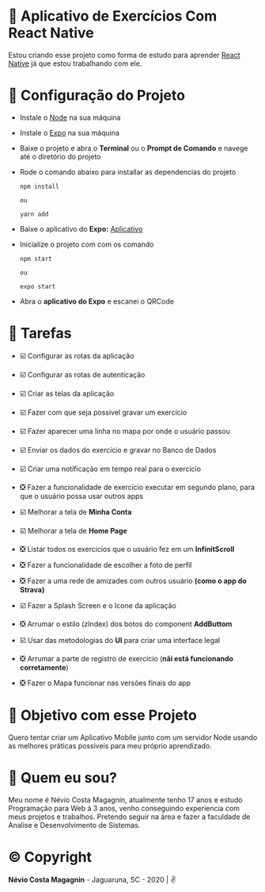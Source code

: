 # :running: Aplicativo de Exercícios Com React Native

Estou criando esse projeto como forma de estudo para aprender [React Native](https://reactnative.dev/docs/getting-started) já que estou trabalhando com ele.

# :wrench: Configuração do Projeto

* Instale o [Node](https://nodejs.org/en/) na sua máquina

* Instale o [Expo](https://docs.expo.io/) na sua máquina

* Baixe o projeto e abra o **Terminal** ou o **Prompt de Comando** e navege até o diretório do projeto

* Rode o comando abaixo para installar as dependencias do projeto
	```
	npm install
	
	ou

	yarn add
	```

* Baixe o aplicativo do **Expo:** [Aplicativo](https://play.google.com/store/apps/details?id=host.exp.exponent)

* Inicialize o projeto com com os comando
	```
	npm start

	ou

	expo start
	```

* Abra o **aplicativo do Expo** e escanei o QRCode

# :pencil: Tarefas

* :ballot_box_with_check: Configurar as rotas da aplicação

* :ballot_box_with_check: Configurar as rotas de autenticação

* :ballot_box_with_check: Criar as telas da aplicação

* :ballot_box_with_check: Fazer com que seja possivel gravar um exercício

* :ballot_box_with_check: Fazer aparecer uma linha no mapa por onde o usuário passou

* :ballot_box_with_check: Enviar os dados do exercício e gravar no Banco de Dados

* :ballot_box_with_check: Criar uma notificação em tempo real para o exercício

* :negative_squared_cross_mark: Fazer a funcionalidade de exercício executar em segundo plano, para que o usuário possa usar outros apps

* :ballot_box_with_check: Melhorar a tela de **Minha Conta**

* :ballot_box_with_check: Melhorar a tela de **Home Page**

* :negative_squared_cross_mark: Listar todos os exercícios que o usuário fez em um **InfinitScroll**

* :negative_squared_cross_mark: Fazer a funcionalidade de escolher a foto de perfil

* :negative_squared_cross_mark: Fazer a uma rede de amizades com outros usuário **(como o app do Strava)**

* :ballot_box_with_check: Fazer a Splash Screen e o Icone da aplicação

* :negative_squared_cross_mark: Arrumar o estilo (zIndex) dos botos do component **AddButtom**

* :ballot_box_with_check: Usar das metodologias do **UI** para criar uma interface legal

* :negative_squared_cross_mark: Arrumar a parte de registro de exercício (**nãi está funcionando corretamente**)

* :negative_squared_cross_mark: Fazer o Mapa funcionar nas versões finais do app

# :dart: Objetivo com esse Projeto

Quero tentar criar um Aplicativo Mobile junto com um servidor Node usando as melhores práticas possiveis para meu próprio aprendizado.

# :boy: Quem eu sou?

Meu nome é Névio Costa Magagnin, atualmente tenho 17 anos e estudo Programação para Web á 3 anos, venho conseguindo experiencia com meus projetos e trabalhos. Pretendo seguir na área e fazer a faculdade de Analise e Desenvolvimento de Sistemas.

# :copyright: Copyright

**Névio Costa Magagnin** - Jaguaruna, SC - 2020 | :v:
